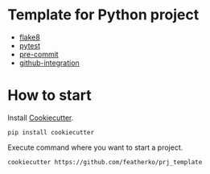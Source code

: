 # Template for Python project

- [flake8](https://flake8.pycqa.org/en/latest/)
- [pytest](https://docs.pytest.org/en/stable/)
- [pre-commit](https://pre-commit.com/)
- [github-integration](https://docs.github.com/en/actions)

# How to start

Install [Cookiecutter](https://cookiecutter.readthedocs.io/en/1.7.2/installation.html).

```
pip install cookiecutter
```
Execute command where you want to start a project.

```
cookiecutter https://github.com/featherko/prj_template
```
